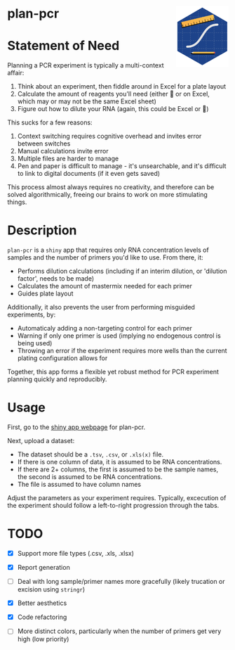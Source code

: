 # plan-pcr <img src='plan-pcr.png' align="right" height="138" />

# Statement of Need

Planning a PCR experiment is typically a multi-context affair:
1. Think about an experiment, then fiddle around in Excel for a plate layout
2. Calculate the amount of reagents you'll need (either 📝 or on Excel, which may or may not be the same Excel sheet)
3. Figure out how to dilute your RNA (again, this could be Excel or 📝)

This sucks for a few reasons:
1. Context switching requires cognitive overhead and invites error between switches
2. Manual calculations invite error
3. Multiple files are harder to manage
4. Pen and paper is difficult to manage - it's unsearchable, and it's difficult to link to digital documents (if it even gets saved)

This process almost always requires no creativity, and therefore can be solved algorithmically, freeing our brains to work on more stimulating things.

# Description

`plan-pcr` is a `shiny` app that requires only RNA concentration levels of samples and the number of primers you'd like to use. From there, it:
- Performs dilution calculations (including if an interim dilution, or 'dilution factor', needs to be made)
- Calculates the amount of mastermix needed for each primer
- Guides plate layout

Additionally, it also prevents the user from performing misguided experiments, by: 
- Automaticaly adding a non-targeting control for each primer
- Warning if only one primer is used (implying no endogenous control is being used)
- Throwing an error if the experiment requires more wells than the current plating configuration allows for

Together, this app forms a flexible yet robust method for PCR experiment planning quickly and reproducibly.

# Usage

First, go to the [shiny app webpage](https://kai-a.shinyapps.io/plan-pcr/) for plan-pcr.

Next, upload a dataset: 
* The dataset should be a `.tsv`, `.csv`, or `.xls(x)` file. 
* If there is one column of data, it is assumed to be RNA concentrations. 
* If there are 2+ columns, the first is assumed to be the sample names, the second is assumed to be RNA concentrations.
* The file is assumed to have column names

Adjust the parameters as your experiment requires. Typically, excecution of the experiment should follow a left-to-right progression through the tabs.

# TODO

- [x] Support more file types (.csv, .xls, .xlsx)
- [x] Report generation
- [ ] Deal with long sample/primer names more gracefully (likely trucation or excision using `stringr`)
- [x] Better aesthetics
- [x] Code refactoring
- [ ] More distinct colors, particularly when the number of primers get very high (low priority)

